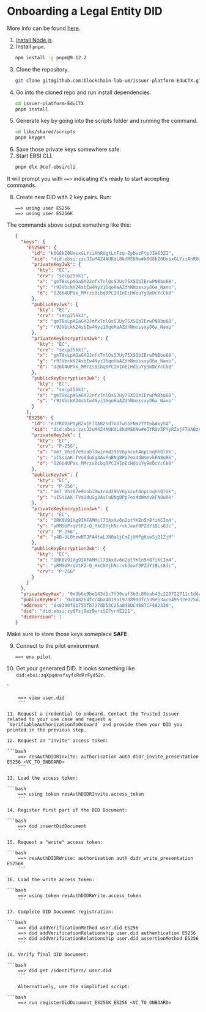 # Onboarding a Legal Entity DID

More info can be found [here](https://hub.ebsi.eu/tools/cli/onboard).

01.  [Install Node.js](https://nodejs.org/en/learn/getting-started/how-to-install-nodejs).
02.  Install `pnpm`.

```bash
   npm install -g pnpm@9.12.2
```

03.  Clone the repository.

```bash
   git clone git@github.com:blockchain-lab-um/issuer-platform-EduCTX.git
```

04.  Go into the cloned repo and run install dependencies.

```bash
   cd issuer-platform-EduCTX
   pnpm install
```

05.  Generate key by going into the scripts folder and running the command.

```bash
   cd libs/shared/scripts
   pnpm keygen
```

06.  Save those private keys somewhere safe.
07.  Start EBSI CLI.

```bash
   pnpm dlx @cef-ebsi/cli
```

It will prompt you with `==>` indicating it's ready to start accepting commands.

08.  Create new DID with 2 key pairs. Run:

```
   ==> using user ES256
   ==> using user ES256K
```

The commands above output something like this:

```json
   {
     "keys": {
       "ES256K": {
         "id": "k0G8kZ0UxsxGLYiiAhRUgtLtFzu-ZpbvzFtpJIH63ZI",
         "kid": "did:ebsi:zzcJJuM4Z4AUKdL8kdMEKNw#k0G8kZ0UxsxGLYiiAhRUgtLtFzu-ZpbvzFtpJIH63ZI",
         "privateKeyJwk": {
           "kty": "EC",
           "crv": "secp256k1",
           "x": "gmT8xLpAGaGX2JnfxTnlOs5JUy7SXSQbIErwPNBbu68",
           "y": "r9JVbckK24sbIw4Nyz16qoHaAZdhNmossxyO6a_Naxo",
           "d": "O26b4UPVx_MMrzs8ibq0PCIHInEcHdouYy9mDcYcCk8"
         },
         "publicKeyJwk": {
           "kty": "EC",
           "crv": "secp256k1",
           "x": "gmT8xLpAGaGX2JnfxTnlOs5JUy7SXSQbIErwPNBbu68",
           "y": "r9JVbckK24sbIw4Nyz16qoHaAZdhNmossxyO6a_Naxo"
         },
         "privateKeyEncryptionJwk": {
           "kty": "EC",
           "crv": "secp256k1",
           "x": "gmT8xLpAGaGX2JnfxTnlOs5JUy7SXSQbIErwPNBbu68",
           "y": "r9JVbckK24sbIw4Nyz16qoHaAZdhNmossxyO6a_Naxo",
           "d": "O26b4UPVx_MMrzs8ibq0PCIHInEcHdouYy9mDcYcCk8"
         },
         "publicKeyEncryptionJwk": {
           "kty": "EC",
           "crv": "secp256k1",
           "x": "gmT8xLpAGaGX2JnfxTnlOs5JUy7SXSQbIErwPNBbu68",
           "y": "r9JVbckK24sbIw4Nyz16qoHaAZdhNmossxyO6a_Naxo"
         }
       },
       "ES256": {
         "id": "eJYROV5PYyRZxjF7QABzsd7ooTw5bFNm2Ytt6bAxySQ",
         "kid": "did:ebsi:zzcJJuM4Z4AUKdL8kdMEKNw#eJYROV5PYyRZxjF7QABzsd7ooTw5bFNm2Ytt6bAxySQ",
         "privateKeyJwk": {
           "kty": "EC",
           "crv": "P-256",
           "x": "Vm7_Vhz07e9UoblDw1rmd29bV6ykcut4npLnqhhQlVk",
           "y": "uISs1AK-TVo0duSg3AvFuBNgBPp7ex4dWmYvkFN8uRk",
           "d": "O26b4UPVx_MMrzs8ibq0PCIHInEcHdouYy9mDcYcCk8"
         },
         "publicKeyJwk": {
           "kty": "EC",
           "crv": "P-256",
           "x": "Vm7_Vhz07e9UoblDw1rmd29bV6ykcut4npLnqhhQlVk",
           "y": "uISs1AK-TVo0duSg3AvFuBNgBPp7ex4dWmYvkFN8uRk"
         },
         "privateKeyEncryptionJwk": {
           "kty": "EC",
           "x": "ORK0V91Xg9IAFAMMcl73AxXv6n2ptYKEn5nBfiKCIm4",
           "y": "yRMSUPrqVtF2-Q_HkCDYjhNcrvkJeaf9PZdY1BLs8Jc",
           "crv": "P-256",
           "d": "p4B-UL0hzwNTJFA4taL3N0a1jCmIjUMPgKiwSjO1ZjM"
         },
         "publicKeyEncryptionJwk": {
           "kty": "EC",
           "x": "ORK0V91Xg9IAFAMMcl73AxXv6n2ptYKEn5nBfiKCIm4",
           "y": "yRMSUPrqVtF2-Q_HkCDYjhNcrvkJeaf9PZdY1BLs8Jc",
           "crv": "P-256"
         }
       }
     },
     "privateKeyHex": "0x3b6e9be143d5c7f30caf3b3c89bab43c220722711c1dda2e632f660dc61c0a4f",
     "publicKeyHex": "0x048264fcc4ba4019a197d899dfc539e53ace49532ed25d241b204af03cd05bbbafafd2556dc90adb8b1b230e0dcb3d7aaa81da019761366a2cb31c8ee9afcd6b1a",
     "address": "0x8390f8b75Dfb727dD53C25a048DC4887CF482330",
     "did": "did:ebsi:zy8Psj9ez9wrsSZ7vrHE221",
     "didVersion": 1
   }
```

Make sure to store those keys someplace **SAFE**.

09.  Connect to the pilot environment

```
   ==> env pilot
```

10. Get your generated DID. It looks something like `did:ebsi:zqXpq4nsfsyfcRdRrFyd52n`.

`

```
    ==> view user.did
    ```

11. Request a credential to onboard. Contact the Trusted Issuer related to your use case and request a `VerifiableAuthorizationToOnboard` and provide them your DID you printed in the previous step.

12. Request an "invite" access token:

```bash
    ==> resAuthDIDRInvite: authorisation auth didr_invite_presentation ES256 <VC_TO_ONBOARD>
    ```

13. Load the access token:

```bash
    ==> using token resAuthDIDRInvite.access_token
    ```

14. Register first part of the DID Document:

```bash
    ==> did insertDidDocument
    ```

15. Request a "write" access token:

```bash
    ==> resAuthDIDRWrite: authorisation auth didr_write_presentation ES256K
    ```

16. Load the write access token:

```bash
    ==> using token resAuthDIDRWrite.access_token
    ```

17. Complete DID Document registration:

```bash
    ==> did addVerificationMethod user.did ES256
    ==> did addVerificationRelationship user.did authentication ES256
    ==> did addVerificationRelationship user.did assertionMethod ES256
    ```

18. Verify final DID Document:

```bash
    ==> did get /identifiers/ user.did
    ```

    Alternatively, use the simplified script:

```bash
    ==> run registerDidDocument_ES256K_ES256 <VC_TO_ONBOARD>
```
